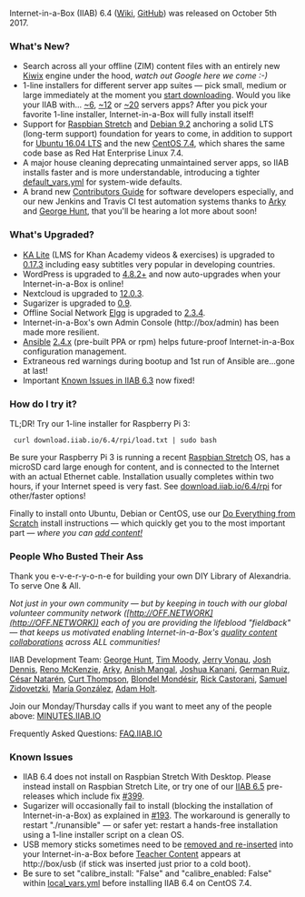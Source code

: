 Internet-in-a-Box (IIAB) 6.4 ([Wiki](http://wiki.iiab.io/6.4), [GitHub](https://github.com/iiab/iiab/milestone/1?closed=1)) was released on October 5th 2017.

### What's New?

* Search across all your offline (ZIM) content files with an entirely new [Kiwix](http://www.kiwix.org/) engine under the hood, _watch out Google here we come :-)_
* 1-line installers for different server app suites &mdash; pick small, medium or large immediately at the moment you [start downloading](http://download.iiab.io/6.4/rpi/README.html).  Would you like your IIAB with... [~6](http://wiki.laptop.org/go/IIAB/local_vars_min.yml), [~12](http://wiki.laptop.org/go/IIAB/local_vars.yml) or [~20](http://wiki.laptop.org/go/IIAB/local_vars_big.yml) servers apps?  After you pick your favorite 1-line installer, Internet-in-a-Box will fully install itself!
* Support for [Raspbian Stretch](https://www.raspberrypi.org/blog/raspbian-stretch/) and [Debian 9.2](https://www.debian.org/News/2017/20171007) anchoring a solid LTS (long-term support) foundation for years to come, in addition to support for [Ubuntu 16.04 LTS](http://releases.ubuntu.com/16.04/) and the new [CentOS 7.4](https://wiki.centos.org/Manuals/ReleaseNotes/CentOS7.1708), which shares the same code base as Red Hat Enterprise Linux 7.4.
* A major house cleaning deprecating unmaintained server apps, so IIAB installs faster and is more understandable, introducing a tighter [default_vars.yml](https://github.com/iiab/iiab/blob/master/vars/default_vars.yml) for system-wide defaults.
* A brand new [Contributors Guide](https://github.com/iiab/iiab/wiki/IIAB-Contributors-Guide) for software developers especially, and our new Jenkins and Travis CI test automation systems thanks to [Arky](https://github.com/arky) and [George Hunt](https://github.com/georgejhunt/), that you'll be hearing a lot more about soon!

### What's Upgraded?

* [KA Lite](http://ka-lite.readthedocs.io/en/latest/installguide/release_notes.html) (LMS for Khan Academy videos & exercises) is upgraded to [0.17.3](https://github.com/learningequality/ka-lite/releases) including easy subtitles very popular in developing countries.
* WordPress is upgraded to [4.8.2+](https://wordpress.org/news/2017/09/wordpress-4-8-2-security-and-maintenance-release/) and now auto-upgrades when your Internet-in-a-Box is online!
* Nextcloud is upgraded to [12.0.3](https://nextcloud.com/changelog/).
* Sugarizer is upgraded to [0.9](http://lists.sugarlabs.org/archive/iaep/2017-September/020080.html).
* Offline Social Network [Elgg](http://learn.elgg.org/en/2.3/) is upgraded to [2.3.4](https://github.com/Elgg/Elgg/blob/2.3.4/CHANGELOG.md).
* Internet-in-a-Box's own Admin Console (http://box/admin) has been made more resilient.
* [Ansible](https://en.wikipedia.org/wiki/Ansible_(software)) [2.4.x](http://docs.ansible.com/ansible/latest/roadmap/ROADMAP_2_4.html) (pre-built PPA or rpm) helps future-proof Internet-in-a-Box configuration management.
* Extraneous red warnings during bootup and 1st run of Ansible are...gone at last!
* Important [Known Issues in IIAB 6.3](https://github.com/iiab/iiab/wiki/IIAB-6.3-Release-Notes#known-issues) now fixed!

### How do I try it?

TL;DR!  Try our 1-line installer for Raspberry Pi 3:

     curl download.iiab.io/6.4/rpi/load.txt | sudo bash

Be sure your Raspberry Pi 3 is running a recent [Raspbian Stretch](https://www.raspberrypi.org/downloads/raspbian/) OS, has a microSD card large enough for content, and is connected to the Internet with an actual Ethernet cable.  Installation usually completes within two hours, if your Internet speed is very fast.  See [download.iiab.io/6.4/rpi](http://download.iiab.io/6.4/rpi/README.html) for other/faster options!

Finally to install onto Ubuntu, Debian or CentOS, use our [Do Everything from Scratch](https://github.com/iiab/iiab/wiki/IIAB-Installation#do-everything-from-scratch) install instructions &mdash; which quickly get you to the most important part &mdash; _where you can [add content!](https://github.com/iiab/iiab/wiki/IIAB-Installation#add-content)_

### People Who Busted Their Ass

Thank you e-v-e-r-y-o-n-e for building your own DIY Library of Alexandria.  To serve One & All.

_Not just in your own community &mdash; but by keeping in touch with our global volunteer community network ([http://OFF.NETWORK](http://OFF.NETWORK)) each of you are providing the lifeblood "fieldback" &mdash; that keeps us motivated enabling Internet-in-a-Box's [quality content collaborations](http://boxing.team) across ALL communities!_

IIAB Development Team: [George Hunt](https://github.com/georgejhunt/), [Tim Moody](https://www.youtube.com/watch?v=kHdMC8lhpjM&t=2036s), [Jerry Vonau](https://github.com/jvonau), [Josh Dennis](http://100schools.org/), [Reno McKenzie](http://renomckenzie.com/), [Arky](https://github.com/arky), [Anish Mangal](https://bhagmalpur.wordpress.com/author/anishmangal2002/), [Joshua Kanani](https://www.linkedin.com/in/joshua-kanani-32536a12a), [German Ruiz](https://twitter.com/germanrs), [César Natarén](https://www.linkedin.com/in/nataren), [Curt Thompson](https://www.linkedin.com/in/curt-thompson-1935a165), [Blondel Mondésir](https://github.com/deldesir), [Rick Castorani](https://www.seedsforprogress.org/), [Samuel Zidovetzki](http://www.mountsinai.org/profiles/samuel-zidovetzki), [María González](https://sipa.columbia.edu/news/project-examines-value-new-information-resource-medical-providers-rural-latin-america), [Adam Holt](https://www.socallinuxexpo.org/scale/15x/presentations/internet-box).

Join our Monday/Thursday calls if you want to meet any of the people above: [MINUTES.IIAB.IO](http://MINUTES.IIAB.IO)

Frequently Asked Questions: [FAQ.IIAB.IO](http://FAQ.IIAB.IO)

### Known Issues

* IIAB 6.4 does not install on Raspbian Stretch With Desktop.  Please instead install on Raspbian Stretch Lite, or try one of our [IIAB 6.5](http://download.iiab.io/6.5/rpi/) pre-releases which include fix [#399](https://github.com/iiab/iiab/pull/399).
* Sugarizer will occasionally fail to install (blocking the installation of Internet-in-a-Box) as explained in [#193](https://github.com/iiab/iiab/issues/193).  The workaround is generally to restart "./runansible" &mdash; or safer yet: restart a hands-free installation using a 1-line installer script on a clean OS.
* USB memory sticks sometimes need to be [removed and re-inserted](https://github.com/iiab/iiab/issues/329#issuecomment-333330362) into your Internet-in-a-Box before [Teacher Content](http://wiki.laptop.org/go/IIAB/FAQ#Can_teachers_display_their_own_content.3F) appears at http://box/usb (if stick was inserted just prior to a cold boot).
* Be sure to set "calibre_install: "False" and "calibre_enabled: False" within [local_vars.yml](http://wiki.laptop.org/go/IIAB/local_vars.yml) before installing IIAB 6.4 on CentOS 7.4.